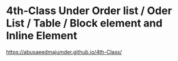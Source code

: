 # 4th-Class Under Order list   / Oder List / Table / Block element and Inline Element 
https://abusaeedmajumder.github.io/4th-Class/

